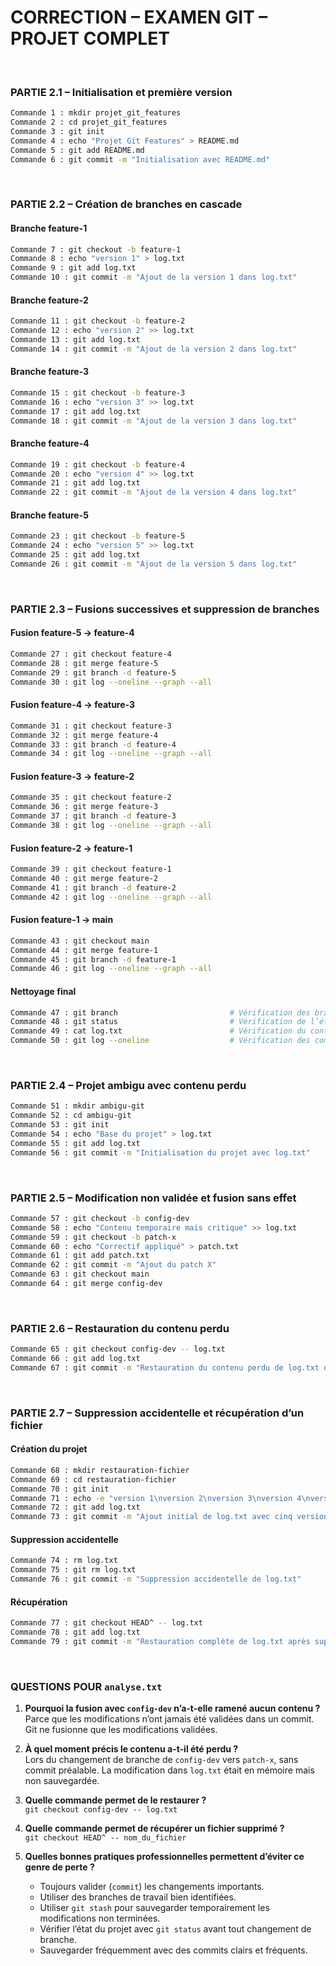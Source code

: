 # CORRECTION – EXAMEN GIT – PROJET COMPLET

<br/>

### PARTIE 2.1 – Initialisation et première version

```bash
Commande 1 : mkdir projet_git_features
Commande 2 : cd projet_git_features
Commande 3 : git init
Commande 4 : echo "Projet Git Features" > README.md
Commande 5 : git add README.md
Commande 6 : git commit -m "Initialisation avec README.md"
```

<br/>

### PARTIE 2.2 – Création de branches en cascade

#### Branche feature-1

```bash
Commande 7 : git checkout -b feature-1
Commande 8 : echo "version 1" > log.txt
Commande 9 : git add log.txt
Commande 10 : git commit -m "Ajout de la version 1 dans log.txt"
```

#### Branche feature-2

```bash
Commande 11 : git checkout -b feature-2
Commande 12 : echo "version 2" >> log.txt
Commande 13 : git add log.txt
Commande 14 : git commit -m "Ajout de la version 2 dans log.txt"
```

#### Branche feature-3

```bash
Commande 15 : git checkout -b feature-3
Commande 16 : echo "version 3" >> log.txt
Commande 17 : git add log.txt
Commande 18 : git commit -m "Ajout de la version 3 dans log.txt"
```

#### Branche feature-4

```bash
Commande 19 : git checkout -b feature-4
Commande 20 : echo "version 4" >> log.txt
Commande 21 : git add log.txt
Commande 22 : git commit -m "Ajout de la version 4 dans log.txt"
```

#### Branche feature-5

```bash
Commande 23 : git checkout -b feature-5
Commande 24 : echo "version 5" >> log.txt
Commande 25 : git add log.txt
Commande 26 : git commit -m "Ajout de la version 5 dans log.txt"
```

<br/>

### PARTIE 2.3 – Fusions successives et suppression de branches

#### Fusion feature-5 → feature-4

```bash
Commande 27 : git checkout feature-4
Commande 28 : git merge feature-5
Commande 29 : git branch -d feature-5
Commande 30 : git log --oneline --graph --all
```

#### Fusion feature-4 → feature-3

```bash
Commande 31 : git checkout feature-3
Commande 32 : git merge feature-4
Commande 33 : git branch -d feature-4
Commande 34 : git log --oneline --graph --all
```

#### Fusion feature-3 → feature-2

```bash
Commande 35 : git checkout feature-2
Commande 36 : git merge feature-3
Commande 37 : git branch -d feature-3
Commande 38 : git log --oneline --graph --all
```

#### Fusion feature-2 → feature-1

```bash
Commande 39 : git checkout feature-1
Commande 40 : git merge feature-2
Commande 41 : git branch -d feature-2
Commande 42 : git log --oneline --graph --all
```

#### Fusion feature-1 → main

```bash
Commande 43 : git checkout main
Commande 44 : git merge feature-1
Commande 45 : git branch -d feature-1
Commande 46 : git log --oneline --graph --all
```

#### Nettoyage final

```bash
Commande 47 : git branch                         # Vérification des branches restantes
Commande 48 : git status                         # Vérification de l’état du projet
Commande 49 : cat log.txt                        # Vérification du contenu cumulé
Commande 50 : git log --oneline                  # Vérification des commits
```

<br/>

### PARTIE 2.4 – Projet ambigu avec contenu perdu

```bash
Commande 51 : mkdir ambigu-git
Commande 52 : cd ambigu-git
Commande 53 : git init
Commande 54 : echo "Base du projet" > log.txt
Commande 55 : git add log.txt
Commande 56 : git commit -m "Initialisation du projet avec log.txt"
```

<br/>

### PARTIE 2.5 – Modification non validée et fusion sans effet

```bash
Commande 57 : git checkout -b config-dev
Commande 58 : echo "Contenu temporaire mais critique" >> log.txt
Commande 59 : git checkout -b patch-x
Commande 60 : echo "Correctif appliqué" > patch.txt
Commande 61 : git add patch.txt
Commande 62 : git commit -m "Ajout du patch X"
Commande 63 : git checkout main
Commande 64 : git merge config-dev
```

<br/>

### PARTIE 2.6 – Restauration du contenu perdu

```bash
Commande 65 : git checkout config-dev -- log.txt
Commande 66 : git add log.txt
Commande 67 : git commit -m "Restauration du contenu perdu de log.txt depuis config-dev"
```

<br/>

### PARTIE 2.7 – Suppression accidentelle et récupération d’un fichier

#### Création du projet

```bash
Commande 68 : mkdir restauration-fichier
Commande 69 : cd restauration-fichier
Commande 70 : git init
Commande 71 : echo -e "version 1\nversion 2\nversion 3\nversion 4\nversion 5" > log.txt
Commande 72 : git add log.txt
Commande 73 : git commit -m "Ajout initial de log.txt avec cinq versions"
```

#### Suppression accidentelle

```bash
Commande 74 : rm log.txt
Commande 75 : git rm log.txt
Commande 76 : git commit -m "Suppression accidentelle de log.txt"
```

#### Récupération

```bash
Commande 77 : git checkout HEAD^ -- log.txt
Commande 78 : git add log.txt
Commande 79 : git commit -m "Restauration complète de log.txt après suppression"
```

<br/>

### QUESTIONS POUR `analyse.txt`

1. **Pourquoi la fusion avec `config-dev` n’a-t-elle ramené aucun contenu ?**  
   Parce que les modifications n’ont jamais été validées dans un commit. Git ne fusionne que les modifications validées.

2. **À quel moment précis le contenu a-t-il été perdu ?**  
   Lors du changement de branche de `config-dev` vers `patch-x`, sans commit préalable. La modification dans `log.txt` était en mémoire mais non sauvegardée.

3. **Quelle commande permet de le restaurer ?**  
   `git checkout config-dev -- log.txt`

4. **Quelle commande permet de récupérer un fichier supprimé ?**  
   `git checkout HEAD^ -- nom_du_fichier`

5. **Quelles bonnes pratiques professionnelles permettent d’éviter ce genre de perte ?**  
   - Toujours valider (`commit`) les changements importants.  
   - Utiliser des branches de travail bien identifiées.  
   - Utiliser `git stash` pour sauvegarder temporairement les modifications non terminées.  
   - Vérifier l’état du projet avec `git status` avant tout changement de branche.  
   - Sauvegarder fréquemment avec des commits clairs et fréquents.
